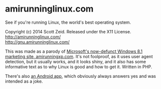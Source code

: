 amirunninglinux.com
===================

See if you're running Linux, the world's best operating system.

Copyright (c) 2014 Scott Zeid.  Released under the X11 License.  
<http://amirunninglinux.com/>  
<http://gnu.amirunninglinux.com/>


This was made as a parody of [Microsoft's now-defunct Windows 8.1 marketing
site, amirunningxp.com][amirunningxp].  It's not foolproof, as it uses user
agent detection, but it usually works, and it looks shiny, and it also has
some informative text as to why Linux is good and how to get it.  Written
in PHP.

There's also [an Android app][amirunninglinux.apk], which obviously always
answers yes and was intended as a joke.


[amirunningxp]: http://web.archive.org/web/20140726223138/http%3A//www.amirunningxp.com/
[amirunninglinux.apk]: http://code.s.zeid.me/amirunninglinux.apk
